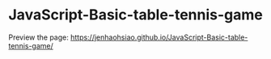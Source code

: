 # JavaScript-Basic-table-tennis-game

Preview the page:
 https://jenhaohsiao.github.io/JavaScript-Basic-table-tennis-game/
 
